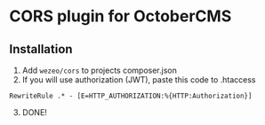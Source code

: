 # CORS plugin for OctoberCMS

## Installation
1. Add `wezeo/cors` to projects composer.json
2. If you will use authorization (JWT), paste this code to .htaccess
```
RewriteRule .* - [E=HTTP_AUTHORIZATION:%{HTTP:Authorization}]
```
3. DONE!